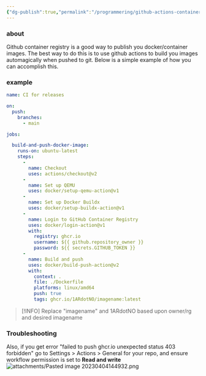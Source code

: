 ```yaml
---
{"dg-publish":true,"permalink":"/programmering/github-actions-container-image-publish/","tags":["public","github","docker"],"noteIcon":"1"}
---
```


### about 
Github container registry is a good way to publish you docker/container images.
The best way to do this is to use github actions to build you images automagically when pushed to git. Below is a simple example of how you can accomplish this.

### example
```yml
name: CI for releases

on:
  push:
    branches:
      - main

jobs:

  build-and-push-docker-image:
    runs-on: ubuntu-latest
    steps:
      - 
        name: Checkout
        uses: actions/checkout@v2
      -
        name: Set up QEMU
        uses: docker/setup-qemu-action@v1
      -
        name: Set up Docker Buildx
        uses: docker/setup-buildx-action@v1
      -
        name: Login to GitHub Container Registry
        uses: docker/login-action@v1 
        with:
          registry: ghcr.io
          username: ${{ github.repository_owner }}
          password: ${{ secrets.GITHUB_TOKEN }}
      -
        name: Build and push
        uses: docker/build-push-action@v2
        with:
          context: .
          file: ./Dockerfile
          platforms: linux/amd64
          push: true
          tags: ghcr.io/1ARdotNO/imagename:latest
```

> [!INFO] Replace "imagename" and 1ARdotNO based upon owner/rg and desired imagename


### Troubleshooting
Also, if you get error "failed to push ghcr.io unexpected status 403 forbidden"
go to Settings > Actions > General for your repo, and ensure workflow permission is set to **Read and write** 
![attachments/Pasted image 20230404144932.png](/img/user/Programmering/attachments/Pasted%20image%2020230404144932.png)
